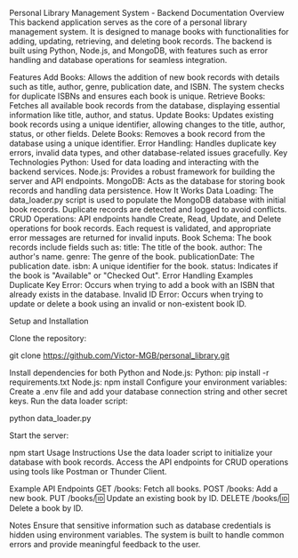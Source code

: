 Personal Library Management System - Backend Documentation
Overview
This backend application serves as the core of a personal library management system. It is designed to manage books with functionalities for adding, updating, retrieving, and deleting book records. The backend is built using Python, Node.js, and MongoDB, with features such as error handling and database operations for seamless integration.

Features
Add Books: Allows the addition of new book records with details such as title, author, genre, publication date, and ISBN. The system checks for duplicate ISBNs and ensures each book is unique.
Retrieve Books: Fetches all available book records from the database, displaying essential information like title, author, and status.
Update Books: Updates existing book records using a unique identifier, allowing changes to the title, author, status, or other fields.
Delete Books: Removes a book record from the database using a unique identifier.
Error Handling: Handles duplicate key errors, invalid data types, and other database-related issues gracefully.
Key Technologies
Python: Used for data loading and interacting with the backend services.
Node.js: Provides a robust framework for building the server and API endpoints.
MongoDB: Acts as the database for storing book records and handling data persistence.
How It Works
Data Loading: The data_loader.py script is used to populate the MongoDB database with initial book records. Duplicate records are detected and logged to avoid conflicts.
CRUD Operations: API endpoints handle Create, Read, Update, and Delete operations for book records. Each request is validated, and appropriate error messages are returned for invalid inputs.
Book Schema: The book records include fields such as:
title: The title of the book.
author: The author's name.
genre: The genre of the book.
publicationDate: The publication date.
isbn: A unique identifier for the book.
status: Indicates if the book is "Available" or "Checked Out".
Error Handling Examples
Duplicate Key Error: Occurs when trying to add a book with an ISBN that already exists in the database.
Invalid ID Error: Occurs when trying to update or delete a book using an invalid or non-existent book ID.


Setup and Installation

Clone the repository:

git clone https://github.com/Victor-MGB/personal_library.git

Install dependencies for both Python and Node.js:
Python: pip install -r requirements.txt
Node.js: npm install
Configure your environment variables:
Create a .env file and add your database connection string and other secret keys.
Run the data loader script:

python data_loader.py



Start the server:

npm start
Usage Instructions
Use the data loader script to initialize your database with book records.
Access the API endpoints for CRUD operations using tools like Postman or Thunder Client.

Example API Endpoints
GET /books: Fetch all books.
POST /books: Add a new book.
PUT /books/:id: Update an existing book by ID.
DELETE /books/:id: Delete a book by ID.

Notes
Ensure that sensitive information such as database credentials is hidden using environment variables.
The system is built to handle common errors and provide meaningful feedback to the user.